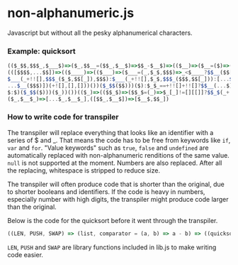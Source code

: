 # non-alphanumeric.js
Javascript but without all the pesky alphanumerical characters.

### Example: quicksort
```javascript
(($_$$,$$$_,$___$)=>($_,$$__=($$_,$__$)=>$$_-$__$)=>(($__)=>($__=($)=>(($_$_)=>$_$_>+!![]+!![]?
(([$$$$,...$$])=>(($____)=>(($___)=>($___=(_,$_$,$$$)=>_<$____?$$__($$[_],$$$$)<+![]?
$___(_+!![],$$$_($_$,$$[_]),$$$):$___(_+!![],$_$,$$$_($$$,$$[_])):[...$__($_$),$$$$,
...$__($$$)])(+![],[],[]))())($_$$($$)))($):$_$_==+!![]+!![]?$$__(...$)>+![]?$___$($):
$:$)($_$$($)))($_))())(($_)=>(($$_$)=>($$_$=(_)=>$_[_]!=[][[]]?$$_$(_+!![]):_)(+![]))(),
($_,$__$_)=>[...$_,$__$_],([$$_,$__$])=>[$__$,$$_])
```

### How to write code for transpiler
The transpiler will replace everything that looks like an identifier with a series of $ and \_. That means the code has to be free from keywords like `if`, `var` and `for`. "Value keywords" such as `true`, `false` and `undefined` are automatically replaced with non-alphanumeric renditions of the same value. `null` is not supported at the moment. Numbers are also replaced. After all the replacing, whitespace is stripped to reduce size.

The transpiler will often produce code that is shorter than the original, due to shorter booleans and identifiers. If the code is heavy in numbers, especially number with high digits, the transpiler might produce code larger than the original.

Below is the code for the quicksort before it went through the transpiler.
```javascript
((LEN, PUSH, SWAP) => (list, comparator = (a, b) => a - b) => ((quicksort) => (quicksort = (items) => ((length) => length > 2 ? (([pivot, ...rest]) => ((length_rest) => ((iterator) => (iterator = (index, left, right) => index < length_rest ? comparator(rest[index], pivot) < 0 ? iterator(index + 1, PUSH(left, rest[index]), right) : iterator(index + 1, left, PUSH(right, rest[index])) : [...quicksort(left), pivot, ...quicksort(right)])(0, [], []))())(LEN(rest)))(items) : length == 2 ? comparator(...items) > 0 ? SWAP(items) : items : items)(LEN(items)))(list))())((list) => ((counter) => (counter = (index) => list[index] != undefined ? counter(index + 1) : index)(0))(), (list, item) => [...list, item], ([a, b]) => [b, a])
```

`LEN`, `PUSH` and `SWAP` are library functions included in lib.js to make writing code easier.
